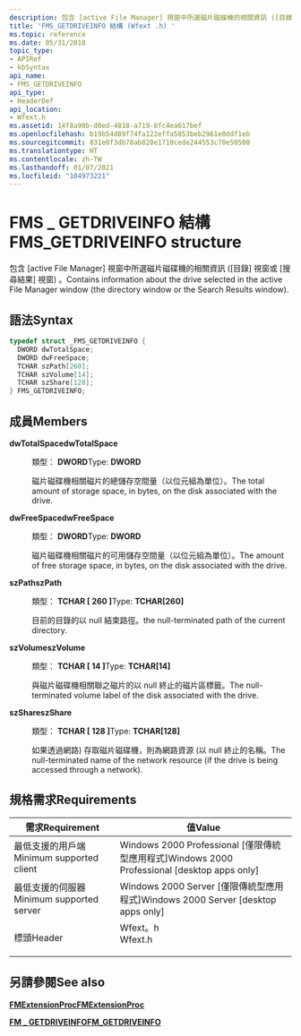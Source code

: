 ```yaml
---
description: 包含 [active File Manager] 視窗中所選磁片磁碟機的相關資訊 ([目錄] 視窗或 [搜尋結果] 視窗) 。
title: 'FMS_GETDRIVEINFO 結構 (Wfext .h) '
ms.topic: reference
ms.date: 05/31/2018
topic_type:
- APIRef
- kbSyntax
api_name:
- FMS_GETDRIVEINFO
api_type:
- HeaderDef
api_location:
- Wfext.h
ms.assetid: 14f8a90b-d0ed-4818-a719-8fc4ea617bef
ms.openlocfilehash: b19b54d89f74fa122effa5853beb2961e0ddf1eb
ms.sourcegitcommit: 831e8f3db78ab820e1710cede244553c70e50500
ms.translationtype: HT
ms.contentlocale: zh-TW
ms.lasthandoff: 01/07/2021
ms.locfileid: "104973221"
---
```

# <a name="fms_getdriveinfo-structure"></a><span data-ttu-id="85945-103">FMS \_ GETDRIVEINFO 結構</span><span class="sxs-lookup"><span data-stu-id="85945-103">FMS\_GETDRIVEINFO structure</span></span>

<span data-ttu-id="85945-104">包含 [active File Manager] 視窗中所選磁片磁碟機的相關資訊 ([目錄] 視窗或 [搜尋結果] 視窗) 。</span><span class="sxs-lookup"><span data-stu-id="85945-104">Contains information about the drive selected in the active File Manager window (the directory window or the Search Results window).</span></span>

## <a name="syntax"></a><span data-ttu-id="85945-105">語法</span><span class="sxs-lookup"><span data-stu-id="85945-105">Syntax</span></span>


```C++
typedef struct _FMS_GETDRIVEINFO {
  DWORD dwTotalSpace;
  DWORD dwFreeSpace;
  TCHAR szPath[260];
  TCHAR szVolume[14];
  TCHAR szShare[128];
} FMS_GETDRIVEINFO;
```



## <a name="members"></a><span data-ttu-id="85945-106">成員</span><span class="sxs-lookup"><span data-stu-id="85945-106">Members</span></span>

<dl> <dt>

<span data-ttu-id="85945-107">**dwTotalSpace**</span><span class="sxs-lookup"><span data-stu-id="85945-107">**dwTotalSpace**</span></span>
</dt> <dd>

<span data-ttu-id="85945-108">類型： **DWORD**</span><span class="sxs-lookup"><span data-stu-id="85945-108">Type: **DWORD**</span></span>

</dd> <dd>

<span data-ttu-id="85945-109">磁片磁碟機相關磁片的總儲存空間量（以位元組為單位）。</span><span class="sxs-lookup"><span data-stu-id="85945-109">The total amount of storage space, in bytes, on the disk associated with the drive.</span></span>

</dd> <dt>

<span data-ttu-id="85945-110">**dwFreeSpace**</span><span class="sxs-lookup"><span data-stu-id="85945-110">**dwFreeSpace**</span></span>
</dt> <dd>

<span data-ttu-id="85945-111">類型： **DWORD**</span><span class="sxs-lookup"><span data-stu-id="85945-111">Type: **DWORD**</span></span>

</dd> <dd>

<span data-ttu-id="85945-112">磁片磁碟機相關磁片的可用儲存空間量（以位元組為單位）。</span><span class="sxs-lookup"><span data-stu-id="85945-112">The amount of free storage space, in bytes, on the disk associated with the drive.</span></span>

</dd> <dt>

<span data-ttu-id="85945-113">**szPath**</span><span class="sxs-lookup"><span data-stu-id="85945-113">**szPath**</span></span>
</dt> <dd>

<span data-ttu-id="85945-114">類型： **TCHAR \[ 260 \]**</span><span class="sxs-lookup"><span data-stu-id="85945-114">Type: **TCHAR\[260\]**</span></span>

</dd> <dd>

<span data-ttu-id="85945-115">目前的目錄的以 null 結束路徑。</span><span class="sxs-lookup"><span data-stu-id="85945-115">the null-terminated path of the current directory.</span></span>

</dd> <dt>

<span data-ttu-id="85945-116">**szVolume**</span><span class="sxs-lookup"><span data-stu-id="85945-116">**szVolume**</span></span>
</dt> <dd>

<span data-ttu-id="85945-117">類型： **TCHAR \[ 14 \]**</span><span class="sxs-lookup"><span data-stu-id="85945-117">Type: **TCHAR\[14\]**</span></span>

</dd> <dd>

<span data-ttu-id="85945-118">與磁片磁碟機相關聯之磁片的以 null 終止的磁片區標籤。</span><span class="sxs-lookup"><span data-stu-id="85945-118">The null-terminated volume label of the disk associated with the drive.</span></span>

</dd> <dt>

<span data-ttu-id="85945-119">**szShare**</span><span class="sxs-lookup"><span data-stu-id="85945-119">**szShare**</span></span>
</dt> <dd>

<span data-ttu-id="85945-120">類型： **TCHAR \[ 128 \]**</span><span class="sxs-lookup"><span data-stu-id="85945-120">Type: **TCHAR\[128\]**</span></span>

</dd> <dd>

<span data-ttu-id="85945-121">如果透過網路) 存取磁片磁碟機，則為網路資源 (以 null 終止的名稱。</span><span class="sxs-lookup"><span data-stu-id="85945-121">The null-terminated name of the network resource (if the drive is being accessed through a network).</span></span>

</dd> </dl>

## <a name="requirements"></a><span data-ttu-id="85945-122">規格需求</span><span class="sxs-lookup"><span data-stu-id="85945-122">Requirements</span></span>



| <span data-ttu-id="85945-123">需求</span><span class="sxs-lookup"><span data-stu-id="85945-123">Requirement</span></span> | <span data-ttu-id="85945-124">值</span><span class="sxs-lookup"><span data-stu-id="85945-124">Value</span></span> |
|-------------------------------------|------------------------------------------------------------------------------------|
| <span data-ttu-id="85945-125">最低支援的用戶端</span><span class="sxs-lookup"><span data-stu-id="85945-125">Minimum supported client</span></span><br/> | <span data-ttu-id="85945-126">Windows 2000 Professional \[僅限傳統型應用程式\]</span><span class="sxs-lookup"><span data-stu-id="85945-126">Windows 2000 Professional \[desktop apps only\]</span></span><br/>                         |
| <span data-ttu-id="85945-127">最低支援的伺服器</span><span class="sxs-lookup"><span data-stu-id="85945-127">Minimum supported server</span></span><br/> | <span data-ttu-id="85945-128">Windows 2000 Server \[僅限傳統型應用程式\]</span><span class="sxs-lookup"><span data-stu-id="85945-128">Windows 2000 Server \[desktop apps only\]</span></span><br/>                               |
| <span data-ttu-id="85945-129">標頭</span><span class="sxs-lookup"><span data-stu-id="85945-129">Header</span></span><br/>                   | <dl> <span data-ttu-id="85945-130"><dt>Wfext。h</dt></span><span class="sxs-lookup"><span data-stu-id="85945-130"><dt>Wfext.h</dt></span></span> </dl> |



## <a name="see-also"></a><span data-ttu-id="85945-131">另請參閱</span><span class="sxs-lookup"><span data-stu-id="85945-131">See also</span></span>

<dl> <dt>

[<span data-ttu-id="85945-132">**FMExtensionProc**</span><span class="sxs-lookup"><span data-stu-id="85945-132">**FMExtensionProc**</span></span>](fmextensionproc.md)
</dt> <dt>

[<span data-ttu-id="85945-133">**FM \_ GETDRIVEINFO**</span><span class="sxs-lookup"><span data-stu-id="85945-133">**FM\_GETDRIVEINFO**</span></span>](fm-getdriveinfo.md)
</dt> </dl>

 

 




